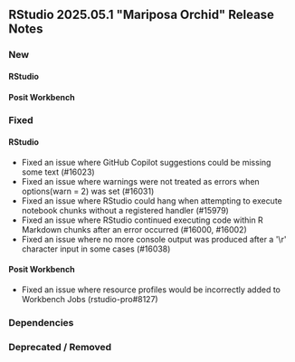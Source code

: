 ## RStudio 2025.05.1 "Mariposa Orchid" Release Notes

### New

#### RStudio

#### Posit Workbench

### Fixed

#### RStudio

- Fixed an issue where GitHub Copilot suggestions could be missing some text (#16023)
- Fixed an issue where warnings were not treated as errors when options(warn = 2) was set (#16031)
- Fixed an issue where RStudio could hang when attempting to execute notebook chunks without a registered handler (#15979)
- Fixed an issue where RStudio continued executing code within R Markdown chunks after an error occurred (#16000, #16002)
- Fixed an issue where no more console output was produced after a '\r' character input in some cases (#16038)

#### Posit Workbench

- Fixed an issue where resource profiles would be incorrectly added to Workbench Jobs (rstudio-pro#8127)

### Dependencies

### Deprecated / Removed
